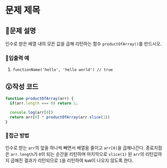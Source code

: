 # 문제 제목
## 🧐문제 설명
인수로 받은 배열 내의 모든 값을 곱해 리턴하는 함수 `productOfArray()`를 만드시오.

### 💬입출력 예
1. `functionName('hello', 'hello world') // true`

## 😮작성 코드
```javascript
function productOfArray(arr) {
  if(arr.length === 0) return 1;

  console.log(arr[0])
  return arr[0] * productOfArray(arr.slice(1))
}
```

### 🤔접근 방법
인수로 받는 `arr`의 앞을 하나씩 빼면서 배열을 줄이고 `arr[0]`을 곱해나간다.
종료지점은 `arr.length`가 `0`이 되는 순간을 리턴하며 마지막으로 `slice(1)` 된 `arr`의 리턴값까지 곱해진 결과가 리턴되므로 `1`을 리턴하여 `NaN`이 나오지 않도록 한다.